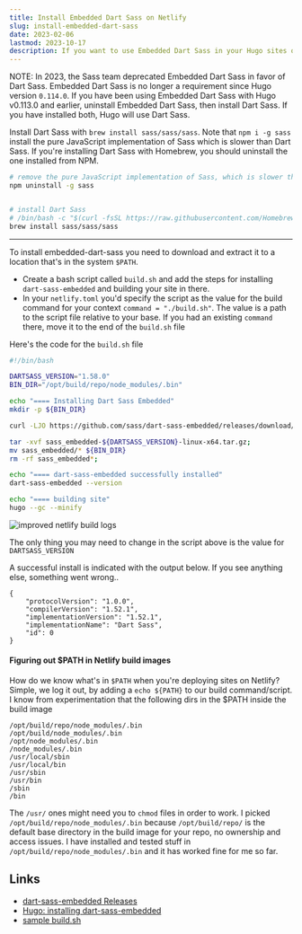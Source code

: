 ```yaml
---
title: Install Embedded Dart Sass on Netlify
slug: install-embedded-dart-sass
date: 2023-02-06
lastmod: 2023-10-17
description: If you want to use Embedded Dart Sass in your Hugo sites on Netlify, this is how you would set it up in your build environment
---
```


NOTE: In 2023, the Sass team deprecated Embedded Dart Sass in favor of Dart Sass. Embedded Dart Sass is no longer a requirement since Hugo version `0.114.0`. If you have been using Embedded Dart Sass with Hugo v0.113.0 and earlier, uninstall Embedded Dart Sass, then install Dart Sass. If you have installed both, Hugo will use Dart Sass.

Install Dart Sass with `brew install sass/sass/sass`. Note that `npm i -g sass` install the pure JavaScript implementation of Sass which is slower than Dart Sass. If you're installing Dart Sass with Homebrew, you should uninstall the one installed from NPM.

```bash
# remove the pure JavaScript implementation of Sass, which is slower than Dart Sass
npm uninstall -g sass


# install Dart Sass
# /bin/bash -c "$(curl -fsSL https://raw.githubusercontent.com/Homebrew/install/HEAD/install.sh)"
brew install sass/sass/sass
```

---

To install embedded-dart-sass you need to download and extract it to a location that's in the system `$PATH`. 

- Create a bash script called `build.sh` and add the steps for installing `dart-sass-embedded` and building your site in there. 
- In your `netlify.toml` you'd specify the script as the value for the build command for your context `command = "./build.sh"`. The value is a path to the script file relative to your base. If you had an existing `command` there, move it to the end of the `build.sh` file

Here's the code for the `build.sh` file

```bash
#!/bin/bash

DARTSASS_VERSION="1.58.0"
BIN_DIR="/opt/build/repo/node_modules/.bin"

echo "==== Installing Dart Sass Embedded"
mkdir -p ${BIN_DIR}

curl -LJO https://github.com/sass/dart-sass-embedded/releases/download/${DARTSASS_VERSION}/sass_embedded-${DARTSASS_VERSION}-linux-x64.tar.gz;

tar -xvf sass_embedded-${DARTSASS_VERSION}-linux-x64.tar.gz;
mv sass_embedded/* ${BIN_DIR}
rm -rf sass_embedded*;

echo "==== dart-sass-embedded successfully installed"
dart-sass-embedded --version

echo "==== building site"
hugo --gc --minify
```

![improved netlify build logs](../images/netlify-build-logs.png)

The only thing you may need to change in the script above is the value for `DARTSASS_VERSION`

A successful install is indicated with the output below. If you see anything else, something went wrong..

```
{
	"protocolVersion": "1.0.0",
	"compilerVersion": "1.52.1",
	"implementationVersion": "1.52.1",
	"implementationName": "Dart Sass",
	"id": 0
}
```


#### Figuring out $PATH in Netlify build images
How do we know what's in `$PATH` when you're deploying sites on Netlify? Simple, we log it out, by adding a `echo ${PATH}` to our build command/script. I know from experimentation that the following dirs in the $PATH inside the build image

```
/opt/build/repo/node_modules/.bin
/opt/build/node_modules/.bin
/opt/node_modules/.bin
/node_modules/.bin
/usr/local/sbin
/usr/local/bin
/usr/sbin
/usr/bin
/sbin
/bin
```

The `/usr/` ones might need you to `chmod` files in order to work. I picked `/opt/build/repo/node_modules/.bin` because `/opt/build/repo/` is the default base directory in the build image for your repo, no ownership and access issues. I have installed and tested stuff in `/opt/build/repo/node_modules/.bin` and it has worked fine for me so far.


Links
---
- [dart-sass-embedded Releases](https://github.com/sass/dart-sass-embedded/releases)
- [Hugo: installing dart-sass-embedded](https://discourse.gohugo.io/t/installing-dart-sass-embedded/32468/2)
- [sample build.sh](https://github.com/bep/hugo-dartsass-testrepo/blob/main/build.sh)
